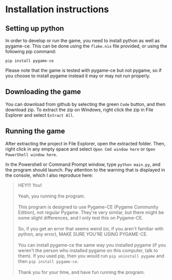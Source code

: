 # Installation instructions
## Setting up python
In order to develop or run the game, you need to install python as well as pygame-ce. This can be done using the `flake.nix` file provided, or using the following pip command:
```
pip install pygame-ce
```

Please note that the game is tested with pygame-ce but not pygame, so if you choose to install pygame instead it may or may not run properly.

## Downloading the game
You can download from github by selecting the green `Code` button, and then download zip. To extract the zip on Windows, right click the zip in File Explorer and select `Extract All`.

## Running the game
After extracting the project in File Explorer, open the extracted folder. Then, right click in any empty space and select `Open Cmd window here` or `Open PowerShell window here`.

In the Powershell or Command Prompt window, type `python main.py`, and the program should launch. Pay attention to the warning that is displayed in the console, which I also reproduce here:

> HEY!!! You!
> <br><br>
> Yeah, you running the program.
> <br><br>
> This program is designed to use Pygame-CE (Pygame Community Edition), not regular Pygame. They're very similar, but there might be some slight differences, and I only test this on Pygame-CE.
> <br><br>
> So, if you get an error that seems weird (or, if you aren't familiar with python, any error), MAKE SURE YOU'RE USING PYGAME-CE.
> <br><br>
> You can install pygame-ce the same way you installed pygame (if you weren't the person who installed pygame on this computer, talk to them). If you used pip, then you would run `pip uninstall pygame` and then `pip install pygame-ce`.
> <br><br>
> Thank you for your time, and have fun running the program.
